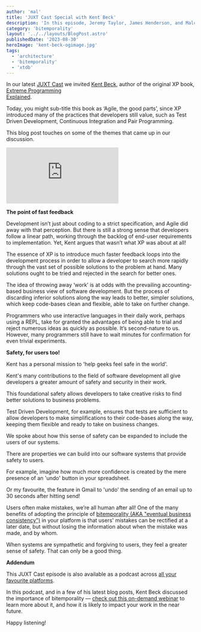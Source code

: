 ```yaml
---
author: 'mal'
title: 'JUXT Cast Special with Kent Beck'
description: 'In this episode, Jeremy Taylor, James Henderson, and Malcolm Sparks are joined by Kent Beck to discuss programming, bitemporality, and the state of Agile.'
category: 'bitemporality'
layout: '../../layouts/BlogPost.astro'
publishedDate: '2023-08-30'
heroImage: 'kent-beck-ogimage.jpg'
tags:
  - 'architecture'
  - 'bitemporality'
  - 'xtdb'
---
```


In our latest <a href='https://pnc.st/s/juxt-cast/736d5a29/juxt-cast-special-with-kent-beck' target='_blank'>JUXT Cast</a> we invited <a href='https://en.wikipedia.org/wiki/Kent_Beck' target='_blank'>Kent Beck</a>, author of the original XP book, <a href='https://www.amazon.co.uk/Extreme-Programming-Explained-Embrace-Change/dp/0321278658' target='_blank'> Extreme Programming <br> Explained</a>.

Today, you might sub-title this book as ‘Agile, the good parts’, since XP introduced many of the practices that developers still value, such as Test Driven Development, Continuous Integration and Pair Programming.

This blog post touches on some of the themes that came up in our discussion.

<iframe class='md:w-[560px] w-full h-[315px]' src="https://www.youtube.com/embed/gaRyeGrp0vU?si=SVjIlkNveDfwKfZz" title="YouTube video player" frameborder="0" allow="accelerometer; autoplay; clipboard-write; encrypted-media; gyroscope; picture-in-picture; web-share" allowfullscreen></iframe>

**The point of fast feedback**

Development isn’t just about coding to a strict specification, and Agile did away with that perception. But there is still a strong sense that developers follow a linear path, working through the backlog of end-user requirements to implementation. Yet, Kent argues that wasn’t what XP was about at all!

The essence of XP is to introduce much faster feedback loops into the development process in order to allow a developer to search more rapidly through the vast set of possible solutions to the problem at hand. Many solutions ought to be tried and rejected in the search for better ones.

The idea of throwing away ‘work’ is at odds with the prevailing accounting-based business view of software development. But the process of discarding inferior solutions along the way leads to better, simpler solutions, which keep code-bases clean and flexible, able to take on further change.

Programmers who use interactive languages in their daily work, perhaps using a REPL, take for granted the advantages of being able to trial and reject numerous ideas as quickly as possible. It’s second-nature to us. However, many programmers still have to wait minutes for confirmation for even trivial experiments.

**Safety, for users too!**

Kent has a personal mission to 'help geeks feel safe in the world'.

Kent's many contributions to the field of software development all give developers a greater amount of safety and security in their work.

This foundational safety allows developers to take creative risks to find better solutions to business problems.

Test Driven Development, for example, ensures that tests are sufficient to allow developers to make simplifications to their code-bases along the way, keeping them flexible and ready to take on business changes.

We spoke about how this sense of safety can be expanded to include the users of our systems.

There are properties we can build into our software systems that provide safety to users.

For example, imagine how much more confidence is created by the mere presence of an 'undo' button in your spreadsheet.

Or my favourite, the feature in Gmail to 'undo' the sending of an email up to 30 seconds after hitting send!

Users often make mistakes, we’re all human after all! One of the many benefits of adopting the principle of <a href='https://tidyfirst.substack.com/p/eventual-business-consistency' target='_blank'>bitemporality (AKA "eventual business consistency")</a> in your platform is that users' mistakes can be rectified at a later date, but without losing the information about when the mistake was made, and by whom.

When systems are sympathetic and forgiving to users, they feel a greater sense of safety. That can only be a good thing.

**Addendum**

This JUXT Cast episode is also available as a podcast across [all your favourite platforms](https://pnc.st/s/juxt-cast/736d5a29/juxt-cast-special-with-kent-beck).

In this podcast, and in a few of his latest blog posts, Kent Beck discussed the importance of bitemporality — <a href='https://www.juxt.pro/blog/bitemporality-and-the-art-of-maintaining-accurate-databases/' target='_blank'>check out this on-demand webinar</a> to learn more about it, and how it is likely to impact your work in the near future.

Happy listening!
